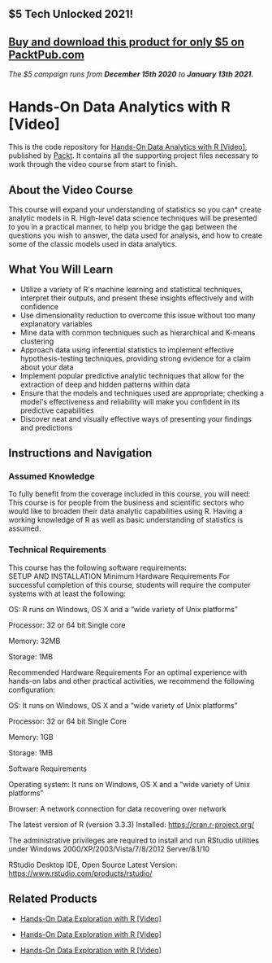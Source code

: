 ## $5 Tech Unlocked 2021!
[Buy and download this product for only $5 on PacktPub.com](https://www.packtpub.com/)
-----
*The $5 campaign         runs from __December 15th 2020__ to __January 13th 2021.__*

# Hands-On Data Analytics with R [Video]
This is the code repository for [Hands-On Data Analytics with R [Video]](https://www.packtpub.com/big-data-and-business-intelligence/hands-data-analytics-r-video?utm_source=github&utm_medium=repository&utm_campaign=9781789134667), published by [Packt](https://www.packtpub.com/?utm_source=github). It contains all the supporting project files necessary to work through the video course from start to finish.
## About the Video Course
This course will expand your understanding of statistics so you can* create analytic models in R. High-level data science techniques will be presented to you in a practical manner, to help you bridge the gap between the questions you wish to answer, the data used for analysis, and how to create some of the classic models used in data analytics.


<H2>What You Will Learn</H2>
<DIV class=book-info-will-learn-text>
<UL>
<LI>Utilize a variety of R's machine learning and statistical techniques, interpret their outputs, and present these insights effectively and with confidence 
<LI>Use dimensionality reduction to overcome this issue without too many explanatory variables 
<LI>Mine data with common techniques such as hierarchical and K-means clustering 
<LI>Approach data using inferential statistics to implement effective hypothesis-testing techniques, providing strong evidence for a claim about your data 
<LI>Implement popular predictive analytic techniques that allow for the extraction of deep and hidden patterns within data 
<LI>Ensure that the models and techniques used are appropriate; checking a model's effectiveness and reliability will make you confident in its predictive capabilities 
<LI>Discover neat and visually effective ways of presenting your findings and predictions </LI></UL></DIV>

## Instructions and Navigation
### Assumed Knowledge
To fully benefit from the coverage included in this course, you will need:<br/>
This course is for people from the business and scientific sectors who would like to broaden their data analytic capabilities using R. Having a working knowledge of R as well as basic understanding of statistics is assumed.
### Technical Requirements
This course has the following software requirements:<br/>
SETUP AND INSTALLATION
Minimum Hardware Requirements
For successful completion of this course, students will require the computer systems with at least the following:


OS: R runs on Windows, OS X and a “wide variety of Unix platforms”



Processor: 32 or 64 bit Single core 



Memory: 32MB 



Storage: 1MB


Recommended Hardware Requirements
For an optimal experience with hands-on labs and other practical activities, we recommend the following configuration:


OS: It runs on Windows, OS X and a “wide variety of Unix platforms”



Processor: 32 or 64 bit Single Core



Memory: 1GB



Storage: 1MB


Software Requirements

Operating system: It runs on Windows, OS X and a “wide variety of Unix platforms”



Browser: A network connection for data recovering over network



The latest version of R (version 3.3.3) Installed: https://cran.r-project.org/



The administrative privileges are required to install and run RStudio utilities under Windows 2000/XP/2003/Vista/7/8/2012 Server/8.1/10


RStudio Desktop IDE, Open Source Latest Version: https://www.rstudio.com/products/rstudio/

## Related Products
* [Hands-On Data Exploration with R [Video]](https://www.packtpub.com/big-data-and-business-intelligence/hands-data-exploration-r-video?utm_source=github&utm_medium=repository&utm_campaign=9781789137163)

* [Hands-On Data Exploration with R [Video]](https://www.packtpub.com/big-data-and-business-intelligence/hands-data-exploration-r-video?utm_source=github&utm_medium=repository&utm_campaign=9781789137163)

* [Hands-On Data Exploration with R [Video]](https://www.packtpub.com/big-data-and-business-intelligence/hands-data-exploration-r-video?utm_source=github&utm_medium=repository&utm_campaign=9781789137163)

